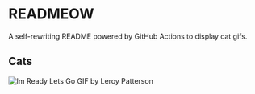 # READMEOW

A self-rewriting README powered by GitHub Actions to display cat gifs.

## Cats

![Im Ready Lets Go GIF by Leroy Patterson](https://media4.giphy.com/media/CjmvTCZf2U3p09Cn0h/200.gif?cid=9acd02daa0aoi8hypkwwmzl009rshsyz7f4emxg04wa90482&ep=v1_gifs_search&rid=200.gif&ct=g)
